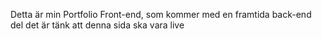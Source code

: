 Detta är min Portfolio Front-end, som kommer med en framtida back-end del 
det är tänk att denna sida ska vara live